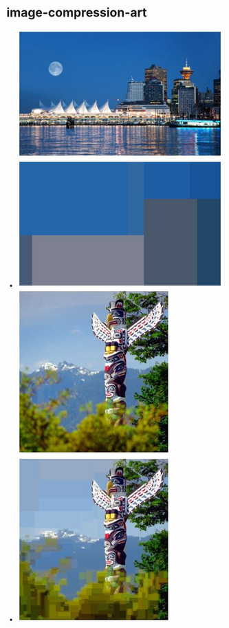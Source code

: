 # image-compression-art

  - ![alt text](https://github.com/Priahi/image-compression-art/blob/master/images/image1.JPG?raw=true)
  - ![alt text](https://github.com/Priahi/image-compression-art/blob/master/images/image2.JPG?raw=true)
